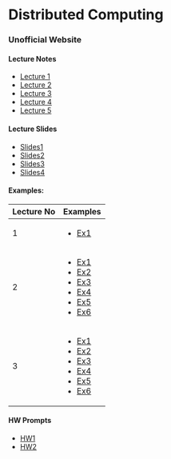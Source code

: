 # Distributed Computing
### Unofficial Website

#### Lecture Notes
- [Lecture 1](MSAN694-Lec1-Notes.ipynb)
- [Lecture 2](MSAN694-Lec2-Notes.ipynb)
- [Lecture 3](MSAN694-Lec3-notes.ipynb)
- [Lecture 4](MSAN694-Lec4-Notes.ipynb)
- [Lecture 5](MSAN694-Lec5-Notes.ipynb)


#### Lecture Slides
- [Slides1](lecture_slides/MSAN694_Week1_Updated.pdf)
- [Slides2](lecture_slides/MSAN694_Week2.pdf)
- [Slides3](lecture_slides/MSAN694_Week3.pdf)
- [Slides4](lecture_slides/MSAN694_Week4.pdf)

#### Examples:

|Lecture No | Examples |
|-----| --------|
|1| <ul><li>[Ex1](examples/Week1/ex1.ipynb)</li></ul>|
|2|<ul><li>[Ex1](examples/Week2/ex1.ipynb)</li><li>[Ex2](examples/Week2/ex2.ipynb)</li><li>[Ex3](examples/Week2/ex3.ipynb)</li><li>[Ex4](examples/Week2/ex4.ipynb)</li><li>[Ex5](examples/Week2/ex5.ipynb)</li><li>[Ex6](examples/Week2/ex6.ipynb)</li></ul>
|3|<ul><li>[Ex1](examples/Week3/ex1.ipynb)</li><li>[Ex2](examples/Week3/ex2.ipynb)</li><li>[Ex3](examples/Week3/ex3.ipynb)</li><li>[Ex4](examples/Week3/ex4.ipynb)</li><li>[Ex5](examples/Week3/ex5.ipynb)</li><li>[Ex6](examples/Week3/ex6.ipynb)</li></ul>

#### HW Prompts
- [HW1](hw/DistributedComputing_Spark_Installation_v007.pdf)
- [HW2](hw/msan694_hw2.pdf)